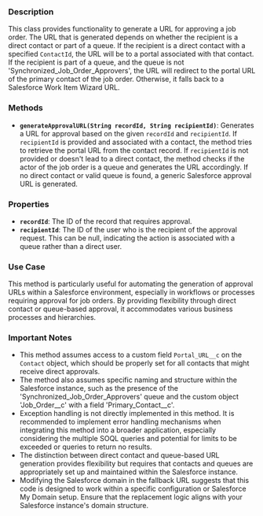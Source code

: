### Description
This class provides functionality to generate a URL for approving a job order. The URL that is generated depends on whether the recipient is a direct contact or part of a queue. If the recipient is a direct contact with a specified `ContactId`, the URL will be to a portal associated with that contact. If the recipient is part of a queue, and the queue is not 'Synchronized_Job_Order_Approvers', the URL will redirect to the portal URL of the primary contact of the job order. Otherwise, it falls back to a Salesforce Work Item Wizard URL.

### Methods

- **`generateApprovalURL(String recordId, String recipientId)`**:
  Generates a URL for approval based on the given `recordId` and `recipientId`. If `recipientId` is provided and associated with a contact, the method tries to retrieve the portal URL from the contact record. If `recipientId` is not provided or doesn't lead to a direct contact, the method checks if the actor of the job order is a queue and generates the URL accordingly. If no direct contact or valid queue is found, a generic Salesforce approval URL is generated.

### Properties
- **`recordId`**: The ID of the record that requires approval.
- **`recipientId`**: The ID of the user who is the recipient of the approval request. This can be null, indicating the action is associated with a queue rather than a direct user.

### Use Case
This method is particularly useful for automating the generation of approval URLs within a Salesforce environment, especially in workflows or processes requiring approval for job orders. By providing flexibility through direct contact or queue-based approval, it accommodates various business processes and hierarchies.

### Important Notes
- This method assumes access to a custom field `Portal_URL__c` on the `Contact` object, which should be properly set for all contacts that might receive direct approvals.
- The method also assumes specific naming and structure within the Salesforce instance, such as the presence of the 'Synchronized_Job_Order_Approvers' queue and the custom object 'Job_Order__c' with a field 'Primary_Contact__c'.
- Exception handling is not directly implemented in this method. It is recommended to implement error handling mechanisms when integrating this method into a broader application, especially considering the multiple SOQL queries and potential for limits to be exceeded or queries to return no results.
- The distinction between direct contact and queue-based URL generation provides flexibility but requires that contacts and queues are appropriately set up and maintained within the Salesforce instance.
- Modifying the Salesforce domain in the fallback URL suggests that this code is designed to work within a specific configuration or Salesforce My Domain setup. Ensure that the replacement logic aligns with your Salesforce instance's domain structure.